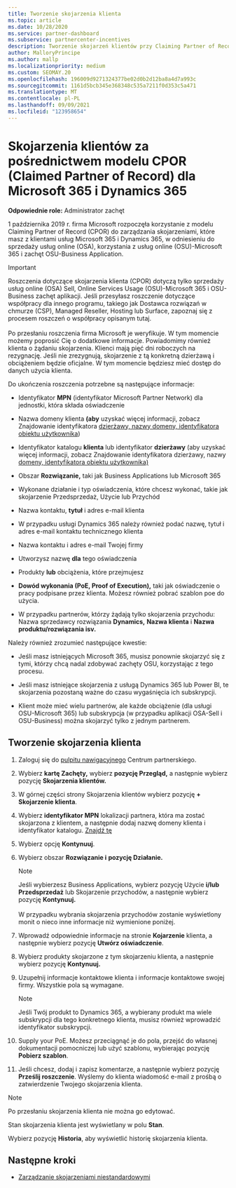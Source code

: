 ```yaml
---
title: Tworzenie skojarzenia klienta
ms.topic: article
ms.date: 10/28/2020
ms.service: partner-dashboard
ms.subservice: partnercenter-incentives
description: Tworzenie skojarzeń klientów przy Claiming Partner of Record (CPOR). Ułatwia zarządzanie sprzedażą, użyciem i zachętami Microsoft 365 & klientów usługi Dynamics 365.
author: MalloryPrincipe
ms.author: mallp
ms.localizationpriority: medium
ms.custom: SEOMAY.20
ms.openlocfilehash: 196009d9271324377be02d0b2d12ba8a4d7a993c
ms.sourcegitcommit: 1161d5bcb345e368348c535a7211f0d353c5a471
ms.translationtype: MT
ms.contentlocale: pl-PL
ms.lasthandoff: 09/09/2021
ms.locfileid: "123958654"
---
```

# <a name="customer-associations-via-the-claimed-partner-of-record-cpor-model-for-microsoft-365-and-dynamics-365"></a>Skojarzenia klientów za pośrednictwem modelu CPOR (Claimed Partner of Record) dla Microsoft 365 i Dynamics 365


**Odpowiednie role:** Administrator zachęt

1 października 2019 r. firma Microsoft rozpoczęła korzystanie z modelu Claiming Partner of Record (CPOR) do zarządzania skojarzeniami, które masz z klientami usług Microsoft 365 i Dynamics 365, w odniesieniu do sprzedaży usług online (OSA), korzystania z usług online (OSU)-Microsoft 365 i zachęt OSU-Business Application.

>[!Important]
> Roszczenia dotyczące skojarzenia klienta (CPOR) dotyczą tylko sprzedaży usług online (OSA) Sell, Online Services Usage (OSU)-Microsoft 365 i OSU-Business zachęt aplikacji. Jeśli przesyłasz roszczenie dotyczące współpracy dla innego programu, takiego jak Dostawca rozwiązań w chmurze (CSP), Managed Reseller, Hosting lub Surface, zapoznaj się z procesem roszczeń o współpracy opisanym tutaj. <br><br>Po przesłaniu roszczenia firma Microsoft je weryfikuje. W tym momencie możemy poprosić Cię o dodatkowe informacje. Powiadomimy również klienta o żądaniu skojarzenia. Klienci mają pięć dni roboczych na rezygnację. Jeśli nie zrezygnują, skojarzenie z tą konkretną dzierżawą i obciążeniem będzie oficjalne. W tym momencie będziesz mieć dostęp do danych użycia klienta. 

Do ukończenia roszczenia potrzebne są następujące informacje:

- Identyfikator **MPN** (identyfikator Microsoft Partner Network) dla jednostki, która składa oświadczenie

- Nazwa domeny klienta **(aby** uzyskać więcej informacji, zobacz Znajdowanie identyfikatora [dzierżawy, nazwy domeny, identyfikatora obiektu użytkownika](find-ids-and-domain-names.md))

- Identyfikator katalogu **klienta** lub identyfikator **dzierżawy** (aby uzyskać więcej informacji, zobacz Znajdowanie identyfikatora dzierżawy, nazwy [domeny, identyfikatora obiektu użytkownika)](find-ids-and-domain-names.md)

- Obszar **Rozwiązanie,** taki jak Business Applications lub Microsoft 365

- Wykonane  działanie i typ oświadczenia, które chcesz wykonać, takie jak skojarzenie Przedsprzedaż, Użycie lub Przychód

- Nazwa kontaktu, **tytuł** i adres e-mail klienta

- W przypadku usługi Dynamics 365 należy również  podać nazwę, tytuł i adres e-mail kontaktu technicznego klienta

- Nazwa kontaktu i  adres e-mail Twojej firmy

- Utworzysz nazwę **dla** tego oświadczenia

- Produkty **lub** obciążenia, które przejmujesz

- **Dowód wykonania (PoE, Proof of Execution),** taki jak oświadczenie o pracy podpisane przez klienta. Możesz również pobrać szablon poe do użycia.

- W przypadku partnerów, którzy żądają tylko skojarzenia przychodu: Nazwa sprzedawcy rozwiązania **Dynamics,** **Nazwa klienta** i **Nazwa produktu/rozwiązania isv.** 

Należy również zrozumieć następujące kwestie:

- Jeśli masz istniejących Microsoft 365, musisz ponownie skojarzyć się z tymi, którzy chcą nadal zdobywać zachęty OSU, korzystając z tego procesu.

- Jeśli masz istniejące skojarzenia z usługą Dynamics 365 lub Power BI, te skojarzenia pozostaną ważne do czasu wygaśnięcia ich subskrypcji.

- Klient może mieć wielu partnerów, ale każde obciążenie (dla usługi OSU-Microsoft 365) lub subskrypcja (w przypadku aplikacji OSA-Sell i OSU-Business) można skojarzyć tylko z jednym partnerem.

## <a name="create-a-customer-association"></a>Tworzenie skojarzenia klienta

1. Zaloguj się do [pulpitu nawigacyjnego](https://partner.microsoft.com/dashboard/) Centrum partnerskiego.

2. Wybierz **kartę Zachęty,** wybierz **pozycję Przegląd,** a następnie wybierz pozycję **Skojarzenia klientów.**

3. W górnej części strony Skojarzenia klientów wybierz pozycję **+ Skojarzenie klienta**.

4. Wybierz **identyfikator MPN** lokalizacji partnera, która ma zostać skojarzona z klientem, a następnie dodaj nazwę domeny klienta i identyfikator katalogu. [Znajdź tę](find-ids-and-domain-names.md)

5. Wybierz opcję **Kontynuuj**.

6. Wybierz obszar **Rozwiązanie i** **pozycję Działanie.** 

   >[!Note]
   >
   >Jeśli wybierzesz Business Applications, wybierz pozycję Użycie **i/lub Przedsprzedaż** lub Skojarzenie przychodów, a następnie wybierz pozycję **Kontynuuj.** 
   <br><br>W przypadku wybrania skojarzenia przychodów zostanie wyświetlony monit o nieco inne informacje niż wymienione poniżej.

7. Wprowadź odpowiednie informacje na stronie **Kojarzenie** klienta, a następnie wybierz pozycję **Utwórz oświadczenie**.

8. Wybierz produkty skojarzone z tym skojarzeniu klienta, a następnie wybierz pozycję **Kontynuuj.**

9. Uzupełnij informacje kontaktowe klienta i informacje kontaktowe swojej firmy. Wszystkie pola są wymagane. 

   >[!NOTE]
   >Jeśli Twój produkt to Dynamics 365, a wybierany produkt ma wiele subskrypcji dla tego konkretnego klienta, musisz również wprowadzić identyfikator subskrypcji.

10. Supply your PoE. Możesz przeciągnąć je do pola, przejść do własnej dokumentacji pomocniczej lub użyć szablonu, wybierając pozycję **Pobierz szablon**. 

11. Jeśli chcesz, dodaj i zapisz komentarze, a następnie wybierz pozycję **Prześlij roszczenie**. Wyślemy do klienta wiadomość e-mail z prośbą o zatwierdzenie Twojego skojarzenia klienta.

   >[!NOTE]
   >Po przesłaniu skojarzenia klienta nie można go edytować.

Stan skojarzenia klienta jest wyświetlany w polu **Stan**.

Wybierz pozycję **Historia**, aby wyświetlić historię skojarzenia klienta.

## <a name="next-steps"></a>Następne kroki

- [Zarządzanie skojarzeniami niestandardowymi](incentives-manage-customer-associations.md)